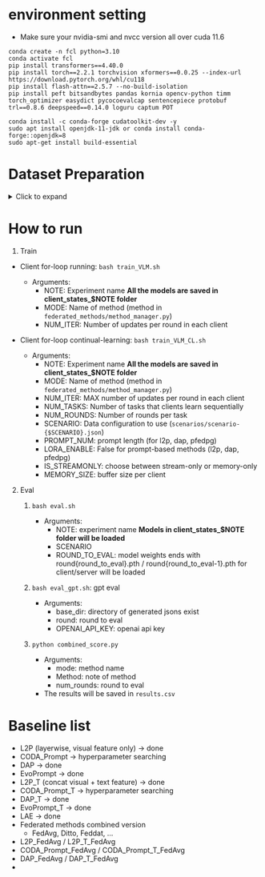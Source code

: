 # environment setting
- Make sure your nvidia-smi and nvcc version all over cuda 11.6
```
conda create -n fcl python=3.10
conda activate fcl
pip install transformers==4.40.0
pip install torch==2.2.1 torchvision xformers==0.0.25 --index-url https://download.pytorch.org/whl/cu118
pip install flash-attn==2.5.7 --no-build-isolation
pip install peft bitsandbytes pandas kornia opencv-python timm torch_optimizer easydict pycocoevalcap sentencepiece protobuf trl==0.8.6 deepspeed==0.14.0 loguru captum POT
```

```
conda install -c conda-forge cudatoolkit-dev -y
sudo apt install openjdk-11-jdk or conda install conda-forge::openjdk=8
sudo apt-get install build-essential
```

# Dataset Preparation
<details>
<summary>Click to expand</summary>

1. In `dataset` folder, run the following script files:
```bash
bash MMCloze.sh
bash HRVQA.sh
bash MultiVQA_large.sh
bash MultiVQA_small.sh
bash mPLUG.sh
bash Bongard.sh
bash KGQA.sh
bash Visual_Relation.sh
bash Visual_storytelling.sh
```

2. Run the following preprocessing python codes:
- MMCloze
```bash
python preprocess_RecipeQA_TextCloze.py
python preprocess_RecipeQA_VisualCloze.py
python preprocess_COMICS_Panel.py
python preprocess_COMICS_Dialogue.py
```
- HRVQA
```bash
cd ./dataset/HRVQA/jsons
python task_split.py
cd ../../..
python preprocess_HRVQA.py
```
- MultiVQA_large
```bash
python preprocess_RecipeQA_ImageCoherence.py
python preprocess_Fashion200K.py
python preprocess_NLVR2.py
```
- MultiVQA_small
```bash
python preprocess_VISION.py
python preprocess_VizWiz.py
python preprocess_MIT.py
```
- mPLUG
```bash
python preprocess_mPLUG.py
```

- Bongard
```bash
python preprocess_Bongard.py
python preprocess_Bongard_query.py
python preprocess_Bongard_HOI.py
python preprocess_Bongard_HOI_query.py
```

- KGQA
```bash
python preprocess_WebQA.py
python preprocess_TQA.py
python preprocess_AQUA.py
```

- Visual_Relation
```bash
python preprocess_SpotDiff.py
python preprocess_Bird2Words.py
python preprocess_CLEVR.py
python preprocess_IEdit.py
```

- Visual_storytelling
```bash
python preprocess_PororoSV.py
python preprocess_FlintstonesSV.py
python preprocess_VIST.py
python preprocess_AESOP.py
```
</details>

# How to run

1. Train
- Client for-loop running: `bash train_VLM.sh`
    - Arguments:
        - NOTE: Experiment name **All the models are saved in client_states_$NOTE folder**
        - MODE: Name of method (method in `federated_methods/method_manager.py`)
        - NUM_ITER: Number of updates per round in each client

- Client for-loop continual-learning: `bash train_VLM_CL.sh`
    - Arguments:
        - NOTE: Experiment name **All the models are saved in client_states_$NOTE folder**
        - MODE: Name of method (method in `federated_methods/method_manager.py`)
        - NUM_ITER: MAX number of updates per round in each client
        - NUM_TASKS: Number of tasks that clients learn sequentially
        - NUM_ROUNDS: Number of rounds per task
        - SCENARIO: Data configuration to use (`scenarios/scenario-{$SCENARIO}.json`)
        - PROMPT_NUM: prompt length (for l2p, dap, pfedpg)
        - LORA_ENABLE: False for prompt-based methods (l2p, dap, pfedpg)
        - IS_STREAMONLY: choose between stream-only or memory-only
        - MEMORY_SIZE: buffer size per client

2. Eval
    1. `bash eval.sh`
        - Arguments:
            - NOTE: experiment name **Models in client_states_$NOTE folder will be loaded**
            - SCENARIO
            - ROUND_TO_EVAL: model weights ends with round{round_to_eval}.pth / round{round_to_eval-1}.pth for client/server will be loaded

    2. `bash eval_gpt.sh`: gpt eval
        - Arguments:
            - base_dir: directory of generated jsons exist
            - round: round to eval
            - OPENAI_API_KEY: openai api key

    3. `python combined_score.py`
        - Arguments:
            - mode: method name
            - Method: note of method
            - num_rounds: round to eval
        - The results will be saved in `results.csv`
        
# Baseline list

- L2P (layerwise, visual feature only) -> done
- CODA_Prompt                           -> hyperparameter searching
- DAP                                   -> done
- EvoPrompt                             -> done
- L2P_T (concat visual + text feature) -> done
- CODA_Prompt_T                         -> hyperparameter searching
- DAP_T                                 -> done
- EvoPrompt_T                           -> done
- LAE                                   -> done
- Federated methods combined version
    - FedAvg, Ditto, Feddat, ...
- L2P_FedAvg / L2P_T_FedAvg
- CODA_Prompt_FedAvg / CODA_Prompt_T_FedAvg
- DAP_FedAvg / DAP_T_FedAvg
- 
